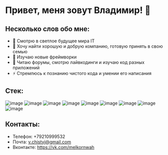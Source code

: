 # Привет, меня зовут Владимир! 👋


## Несколько слов обо мне:

- 🔭 Смотрю в светлое будущее мира IT
- 👯 Хочу найти хорошую и добрую компанию, готовую принять в свою семью
- 🤔 Изучаю новые фреймворки
- 💬 Читаю форумы, смотрю лайвкодинги и изучаю код разных приложений
- ⚡ Стремлюсь к познанию чистого кода и умении его написания


## Стек:

![image](https://user-images.githubusercontent.com/44168663/113405002-c34c8b00-93b1-11eb-82ff-44719d1556b2.png)
![image](https://user-images.githubusercontent.com/44168663/113405089-e6773a80-93b1-11eb-8106-581f963855a5.png)
![image](https://user-images.githubusercontent.com/44168663/113405220-263e2200-93b2-11eb-8b31-287912cdb57f.png)
![image](https://user-images.githubusercontent.com/44168663/113405449-8b921300-93b2-11eb-867d-b82c3e8a65e0.png)
![image](https://user-images.githubusercontent.com/44168663/113405554-b2e8e000-93b2-11eb-9692-cdee92a95c18.png)
![image](https://user-images.githubusercontent.com/44168663/113405691-e592d880-93b2-11eb-9ced-093ebd62ea13.png)
![image](https://user-images.githubusercontent.com/44168663/113405732-f17e9a80-93b2-11eb-81b4-f87bed8a3154.png)
![image](https://user-images.githubusercontent.com/44168663/113405851-2ab70a80-93b3-11eb-9d80-ca59f9fd3d1d.png)
![image](https://user-images.githubusercontent.com/44168663/113405893-3dc9da80-93b3-11eb-9694-3945adfd615c.png)


## Контакты:
- Телефон: +79210999532
- Почта: v.chistyi@gmail.com
- Вконтакте: https://vk.com/melkornwah
